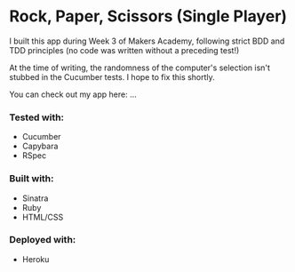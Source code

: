 # Rock, Paper, Scissors (Single Player)

I built this app during Week 3 of Makers Academy, following strict BDD and TDD principles (no code was written without a preceding test!)

At the time of writing, the randomness of the computer's selection isn't stubbed in the Cucumber tests. I hope to fix this shortly.

You can check out my app here: ...

### Tested with:
- Cucumber
- Capybara
- RSpec

### Built with:
- Sinatra
- Ruby
- HTML/CSS

### Deployed with:
- Heroku